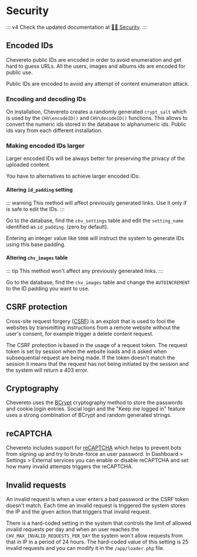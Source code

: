 # Security

::: v4
Check the updated documentation at [👮‍♀️ Security](https://v4-docs.chevereto.com/application/reference/security.html).
:::

## Encoded IDs

Chevereto public IDs are encoded in order to avoid enumeration and get hard to guess URLs. All the users, images and albums ids are encoded for public use.

Public IDs are encoded to avoid any attempt of content enumeration attack.

### Encoding and decoding IDs

On installation, Chevereto creates a randomly generated `crypt_salt` which is used by the `CHV\encodeID()` and `CHV\decodeID()` functions. This allows to convert the numeric ids stored in the database to alphanumeric ids. Public ids vary from each different installation.

### Making encoded IDs larger

Larger encoded IDs will be always better for preserving the privacy of the uploaded content.

You have to alternatives to achieve larger encoded IDs:

#### Altering `id_padding` setting

::: warning
This method will affect previously generated links. Use it only if is safe to edit the IDs.
:::

Go to the database, find the `chv_settings` table and edit the `setting_name` identified as `id_padding`. (zero by default).

Entering an integer value like `5000` will instruct the system to generate IDs using this base padding.

#### Altering `chv_images` table

::: tip
This method won't affect any previously generated links.
:::

Go to the database, find the `chv_images` table and change the `AUTOINCREMENT` to the ID padding you want to use.

## CSRF protection

Cross-site request forgery ([CSRF](https://en.wikipedia.org/wiki/Cross-site_request_forgery)) is an exploit that is used to fool the websites by transmitting instructions from a remote website without the user's consent, for example trigger a delete content request.

The CSRF protection is based in the usage of a request token. The request token is set by session when the website loads and is asked when subsequential request are being made. If the token doesn't match the session it means that the request has not being initiated by the session and the system will return a 403 error.

## Cryptography

Chevereto uses the [BCrypt](https://en.wikipedia.org/wiki/Bcrypt) cryptography method to store the passwords and cookie login entries. Social login and the "Keep me logged in" feature uses a strong combination of BCrypt and random generated strings.

## reCAPTCHA

Chevereto includes support for [reCAPTCHA](https://www.google.com/recaptcha/intro/) which helps to prevent bots from signing up and try to brute-force an user password. In Dashboard > Settings > External services you can enable or disable reCAPTCHA and set how many invalid attempts triggers the reCAPTCHA.

## Invalid requests

An invalid request is when a user enters a bad password or the CSRF token doesn't match. Each time an invalid request is triggered the system stores the IP and the given action that triggers that invalid request.

There is a hard-coded setting in the system that controls the limit of allowed invalid requests per day and when an user reaches the `CHV_MAX_INVALID_REQUESTS_PER_DAY` the system won't allow requests from that in IP in a period of 24 hours. The hard-coded value of this setting is 25 invalid requests and you can modify it in the `/app/loader.php` file.
